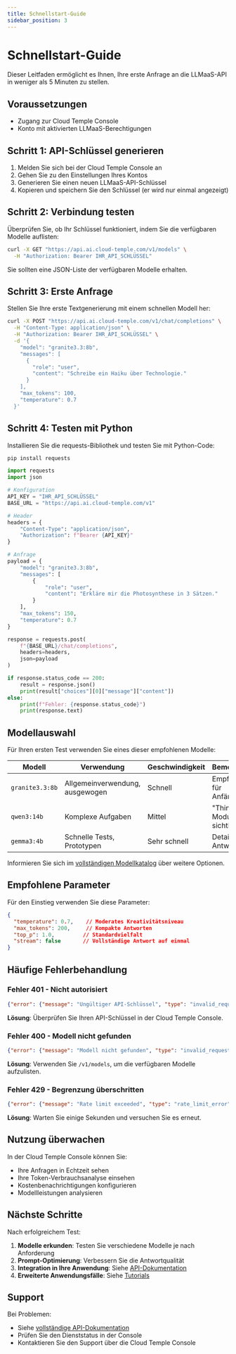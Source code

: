 ```yaml
---
title: Schnellstart-Guide
sidebar_position: 3
---
```


# Schnellstart-Guide

Dieser Leitfaden ermöglicht es Ihnen, Ihre erste Anfrage an die LLMaaS-API in weniger als 5 Minuten zu stellen.

## Voraussetzungen

- Zugang zur Cloud Temple Console
- Konto mit aktivierten LLMaaS-Berechtigungen

## Schritt 1: API-Schlüssel generieren

1. Melden Sie sich bei der Cloud Temple Console an
2. Gehen Sie zu den Einstellungen Ihres Kontos
3. Generieren Sie einen neuen LLMaaS-API-Schlüssel
4. Kopieren und speichern Sie den Schlüssel (er wird nur einmal angezeigt)

## Schritt 2: Verbindung testen

Überprüfen Sie, ob Ihr Schlüssel funktioniert, indem Sie die verfügbaren Modelle auflisten:

```bash
curl -X GET "https://api.ai.cloud-temple.com/v1/models" \
  -H "Authorization: Bearer IHR_API_SCHLÜSSEL"
```

Sie sollten eine JSON-Liste der verfügbaren Modelle erhalten.

## Schritt 3: Erste Anfrage

Stellen Sie Ihre erste Textgenerierung mit einem schnellen Modell her:

```bash
curl -X POST "https://api.ai.cloud-temple.com/v1/chat/completions" \
  -H "Content-Type: application/json" \
  -H "Authorization: Bearer IHR_API_SCHLÜSSEL" \
  -d '{
    "model": "granite3.3:8b",
    "messages": [
      {
        "role": "user",
        "content": "Schreibe ein Haiku über Technologie."
      }
    ],
    "max_tokens": 100,
    "temperature": 0.7
  }'
```

## Schritt 4: Testen mit Python

Installieren Sie die requests-Bibliothek und testen Sie mit Python-Code:

```bash
pip install requests
```

```python
import requests
import json

# Konfiguration
API_KEY = "IHR_API_SCHLÜSSEL"
BASE_URL = "https://api.ai.cloud-temple.com/v1"

# Header
headers = {
    "Content-Type": "application/json",
    "Authorization": f"Bearer {API_KEY}"
}

# Anfrage
payload = {
    "model": "granite3.3:8b",
    "messages": [
        {
            "role": "user",
            "content": "Erkläre mir die Photosynthese in 3 Sätzen."
        }
    ],
    "max_tokens": 150,
    "temperature": 0.7
}

response = requests.post(
    f"{BASE_URL}/chat/completions",
    headers=headers,
    json=payload
)

if response.status_code == 200:
    result = response.json()
    print(result["choices"][0]["message"]["content"])
else:
    print(f"Fehler: {response.status_code}")
    print(response.text)
```

## Modellauswahl

Für Ihren ersten Test verwenden Sie eines dieser empfohlenen Modelle:

| Modell | Verwendung | Geschwindigkeit | Bemerkung |
|--------|--------|---------|------|
| `granite3.3:8b` | Allgemeinverwendung, ausgewogen | Schnell | Empfohlen für Anfänger |
| `qwen3:14b` | Komplexe Aufgaben | Mittel | "Thinking"-Modus sichtbar |
| `gemma3:4b` | Schnelle Tests, Prototypen | Sehr schnell | Detaillierte Antworten |

Informieren Sie sich im [vollständigen Modellkatalog](./models) über weitere Optionen.

## Empfohlene Parameter

Für den Einstieg verwenden Sie diese Parameter:

```json
{
  "temperature": 0.7,    // Moderates Kreativitätsniveau
  "max_tokens": 200,     // Kompakte Antworten
  "top_p": 1.0,         // Standardvielfalt
  "stream": false       // Vollständige Antwort auf einmal
}
```

## Häufige Fehlerbehandlung

### Fehler 401 - Nicht autorisiert
```json
{"error": {"message": "Ungültiger API-Schlüssel", "type": "invalid_request_error"}}
```
**Lösung**: Überprüfen Sie Ihren API-Schlüssel in der Cloud Temple Console.

### Fehler 400 - Modell nicht gefunden
```json
{"error": {"message": "Modell nicht gefunden", "type": "invalid_request_error"}}
```
**Lösung**: Verwenden Sie `/v1/models`, um die verfügbaren Modelle aufzulisten.

### Fehler 429 - Begrenzung überschritten
```json
{"error": {"message": "Rate limit exceeded", "type": "rate_limit_error"}}
```
**Lösung**: Warten Sie einige Sekunden und versuchen Sie es erneut.

## Nutzung überwachen

In der Cloud Temple Console können Sie:
- Ihre Anfragen in Echtzeit sehen
- Ihre Token-Verbrauchsanalyse einsehen
- Kostenbenachrichtigungen konfigurieren
- Modellleistungen analysieren

## Nächste Schritte

Nach erfolgreichem Test:

1. **Modelle erkunden**: Testen Sie verschiedene Modelle je nach Anforderung
2. **Prompt-Optimierung**: Verbessern Sie die Antwortqualität
3. **Integration in Ihre Anwendung**: Siehe [API-Dokumentation](./api)
4. **Erweiterte Anwendungsfälle**: Siehe [Tutorials](./tutorials)

## Support

Bei Problemen:
- Siehe [vollständige API-Dokumentation](./api)
- Prüfen Sie den Dienststatus in der Console
- Kontaktieren Sie den Support über die Cloud Temple Console